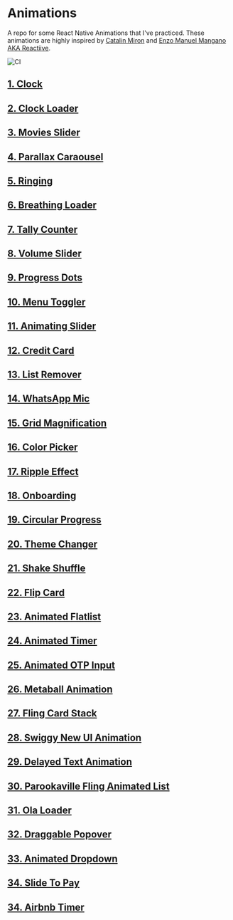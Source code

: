 # Animations

A repo for some React Native Animations that I've practiced. These animations are highly inspired by [Catalin Miron](https://www.youtube.com/c/CatalinMironDev/videos) and [Enzo Manuel Mangano AKA Reactiive](https://www.youtube.com/c/Reactiive).

![CI](https://github.com/kartikeyvaish/React-Native-Animations/actions/workflows/main.yml/badge.svg)

## [1. Clock](https://github.com/kartikeyvaish/Animations/tree/main/animations/Clock)

## [2. Clock Loader](https://github.com/kartikeyvaish/Animations/tree/main/animations/ClockLoader)

## [3. Movies Slider](https://github.com/kartikeyvaish/Animations/tree/main/animations/MoviesSlider)

## [4. Parallax Caraousel](https://github.com/kartikeyvaish/Animations/tree/main/animations/ParallaxCaraousel)

## [5. Ringing](https://github.com/kartikeyvaish/Animations/tree/main/animations/Ringing)

## [6. Breathing Loader](https://github.com/kartikeyvaish/Animations/tree/main/animations/BreathingLoader)

## [7. Tally Counter](https://github.com/kartikeyvaish/Animations/tree/main/animations/TallyCounter)

## [8. Volume Slider](https://github.com/kartikeyvaish/Animations/tree/main/animations/VolumeSlider)

## [9. Progress Dots](https://github.com/kartikeyvaish/Animations/tree/main/animations/ProgressDots)

## [10. Menu Toggler](https://github.com/kartikeyvaish/Animations/tree/main/animations/MenuToggler)

## [11. Animating Slider](https://github.com/kartikeyvaish/Animations/tree/main/animations/AnimatedSlider)

## [12. Credit Card](https://github.com/kartikeyvaish/Animations/tree/main/animations/CreditCard)

## [13. List Remover](https://github.com/kartikeyvaish/Animations/tree/main/animations/ListRemover)

## [14. WhatsApp Mic](https://github.com/kartikeyvaish/Animations/tree/main/animations/WhatsAppMic)

## [15. Grid Magnification](https://github.com/kartikeyvaish/Animations/tree/main/animations/Grid%20Magnification)

## [16. Color Picker](https://github.com/kartikeyvaish/Animations/tree/main/animations/ColorPicker)

## [17. Ripple Effect](https://github.com/kartikeyvaish/Animations/tree/main/animations/RippleEffect)

## [18. Onboarding](https://github.com/kartikeyvaish/Animations/tree/main/animations/Onboarding)

## [19. Circular Progress](https://github.com/kartikeyvaish/Animations/tree/main/animations/CircularProgress)

## [20. Theme Changer](https://github.com/kartikeyvaish/Animations/tree/main/animations/ThemeChanger)

## [21. Shake Shuffle](https://github.com/kartikeyvaish/Animations/tree/main/animations/ShakeItUp)

## [22. Flip Card](https://github.com/kartikeyvaish/Animations/tree/main/animations/FlipCard)

## [23. Animated Flatlist](https://github.com/kartikeyvaish/Animations/tree/main/animations/AnimatedFlatlist)

## [24. Animated Timer](https://github.com/kartikeyvaish/Animations/tree/main/animations/AnimatedTimer)

## [25. Animated OTP Input](https://github.com/kartikeyvaish/Animations/tree/main/animations/AnimatedOTPInput)

## [26. Metaball Animation](https://github.com/kartikeyvaish/Animations/tree/main/animations/MetaBallAnimation)

## [27. Fling Card Stack](https://github.com/kartikeyvaish/React-Native-Animations/tree/main/animations/FlingCardStack)

## [28. Swiggy New UI Animation](https://github.com/kartikeyvaish/React-Native-Animations/tree/main/animations/Swiggy)

## [29. Delayed Text Animation](https://github.com/kartikeyvaish/React-Native-Animations/tree/main/animations/DelayedText)

## [30. Parookaville Fling Animated List](https://github.com/kartikeyvaish/React-Native-Animations/tree/main/animations/ParookavilleFling)

## [31. Ola Loader](https://github.com/kartikeyvaish/React-Native-Animations/tree/main/animations/OlaLoader)

## [32. Draggable Popover](https://github.com/kartikeyvaish/React-Native-Animations/tree/main/animations/DraggablePopover)

## [33. Animated Dropdown](https://github.com/kartikeyvaish/React-Native-Animations/tree/main/animations/AnimatedDropdown)

## [34. Slide To Pay](https://github.com/kartikeyvaish/React-Native-Animations/tree/main/animations/SlideToPay)

## [34. Airbnb Timer](https://github.com/kartikeyvaish/React-Native-Animations/tree/main/animations/AirbnbTimer)
